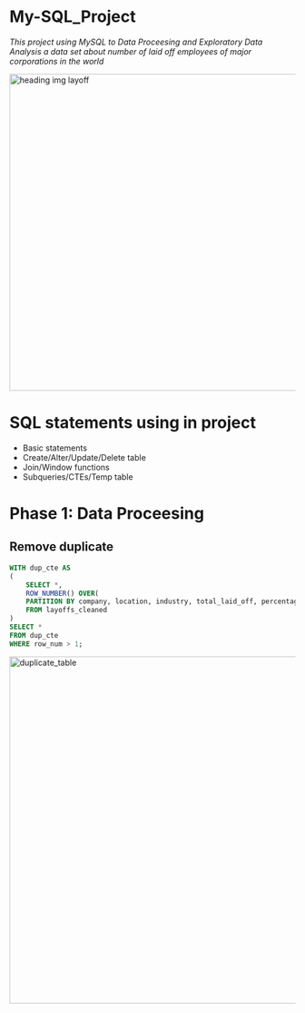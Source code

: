 # **My-SQL_Project**
*This project using MySQL to Data Proceesing and Exploratory Data Analysis a data set about number of laid off employees of major corporations in the world*

<img width="558" alt="heading img layoff" src="https://github.com/user-attachments/assets/d602328c-61ab-4464-a3f3-523b35c8be61">


# **SQL statements using in project**
- Basic statements
- Create/Alter/Update/Delete table
- Join/Window functions
- Subqueries/CTEs/Temp table

# **Phase 1: Data Proceesing**
## **Remove duplicate**
```sql
WITH dup_cte AS
(
    SELECT *,
    ROW_NUMBER() OVER(
    PARTITION BY company, location, industry, total_laid_off, percentage_laid_off, 'date', stage, funds_raised_millions) AS row_num
    FROM layoffs_cleaned
)
SELECT *
FROM dup_cte
WHERE row_num > 1;
```
<img width="611" alt="duplicate_table" src="https://github.com/user-attachments/assets/b9139eed-f603-4632-99cb-c6c8c35b9bd9">




